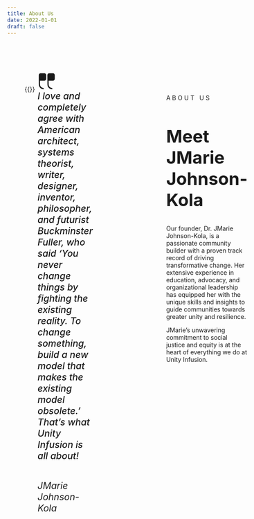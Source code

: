 ```yaml
---
title: About Us
date: 2022-01-01
draft: false
---	
```



<section style="max-width: 1300px;display: flex; column-gap: 80px; padding: 100px 40px; margin-right: auto; margin-left: auto;">
<div>
{{<responsive-figure src="jmarie-headshot.jpeg" alt="JMarie Johnson-Kola">}}

<!--
<figure class="gb-block-image gb-block-image-6a19b2be"><img decoding="async" width="918" height="1024" class="gb-image gb-image-6a19b2be" src="http://bernadettes36.sg-host.com/wp-content/uploads/2024/08/J7-918x1024.jpeg" alt="JMarie Johnson-Kola" title="founder-headshot" srcset="https://bernadettes36.sg-host.com/wp-content/uploads/2024/08/J7-918x1024.jpeg 918w, https://bernadettes36.sg-host.com/wp-content/uploads/2024/08/J7-269x300.jpeg 269w, https://bernadettes36.sg-host.com/wp-content/uploads/2024/08/J7-768x856.jpeg 768w, https://bernadettes36.sg-host.com/wp-content/uploads/2024/08/J7-1377x1536.jpeg 1377w, https://bernadettes36.sg-host.com/wp-content/uploads/2024/08/J7-1837x2048.jpeg 1837w" sizes="(max-width: 918px) 100vw, 918px" /></figure>
-->

<div style="display: block;padding: 30px;
    margin-top: -100px;
    margin-right: 60px;
    background-color: var(--color-contrast-2);font-size:16pt;z-order:1">

<p style="    display: flex;
    flex-direction: column;
    font-weight: 500;
    padding: 0;
    margin-bottom: 2em;
    color: var(--color-base-2);"><span style="color: var(--color-contrast-4); line-height:0;"><svg style="width: 2em;height: 2em;fill:currentColor;" viewBox="0 0 15 15" xmlns="http://www.w3.org/2000/svg"><path d="M2.5 1A1.5 1.5 0 0 0 1 2.5V10a4 4 0 0 0 4 4v-1a3 3 0 0 1-3-3V7h3.5A1.5 1.5 0 0 0 7 5.5v-3A1.5 1.5 0 0 0 5.5 1h-3ZM9.5 1A1.5 1.5 0 0 0 8 2.5V10a4 4 0 0 0 4 4v-1a3 3 0 0 1-3-3V7h3.5A1.5 1.5 0 0 0 14 5.5v-3A1.5 1.5 0 0 0 12.5 1h-3Z"></path></svg></span><span style="color: var(--color-base-2);"><em>I love and completely agree with American architect, systems theorist, writer, designer, inventor, philosopher, and futurist Buckminster Fuller, who said &#8216;You never change things by fighting the existing reality. To change something, build a new model that makes the existing model obsolete.&#8217; That&#8217;s what Unity Infusion is all about!</em></span></p>



<p><em>JMarie Johnson-Kola</em></p>

</div>
</div>

<div class="gb-container gb-container-45d2d773">

<h2 style="    color: var(--color-contrast-2);
    font-size: 14px;
    font-weight: 400;
    letter-spacing: 4px;
    text-transform: uppercase;
}">About us</h2>



<h2 Style="font-weight:  700;text-transform: capitalize; font-size:40px;">Meet JMarie Johnson-Kola</h2>



<p style="color: var(--color-contrast-3);">Our founder, Dr. JMarie Johnson-Kola, is a passionate community builder with a proven track record of driving transformative change. Her extensive experience in education, advocacy, and organizational leadership has equipped her with the unique skills and insights to guide communities towards greater unity and resilience. </p>



<p style="color: var(--color-contrast-3);">JMarie&#8217;s unwavering commitment to social justice and equity is at the heart of everything we do at Unity Infusion.</p>

</div>
</section>

